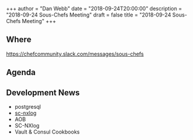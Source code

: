 +++
author = "Dan Webb"
date = "2018-09-24T20:00:00"
description = "2018-09-24 Sous-Chefs Meeting"
draft = false
title = "2018-09-24 Sous-Chefs Meeting"
+++

## Where

<https://chefcommunity.slack.com/messages/sous-chefs>

## Agenda

## Development News

- postgresql
- [sc-nxlog](https://github.com/sous-chefs/sc-nxlog)
- AOB
- SC-NXlog
- Vault & Consul Cookbooks
